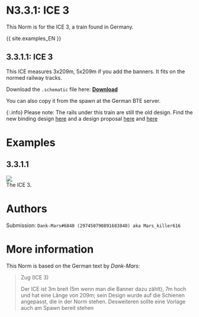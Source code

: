 # N3.3.1: ICE 3

This Norm is for the ICE 3, a train found in Germany.
 
{{ site.examples_EN }}

## 3.3.1.1: ICE 3

This ICE measures 3x209m, 5x209m if you add the banners. It fits on the normed railway tracks.

Download the `.schematic` file here: **[Download](https://cdn.discordapp.com/attachments/702906713317310484/702906729985212506/ICE3.schematic)**

You can also copy it from the spawn at the German BTE server.

{:.info}
Please note: The rails under this train are still the old design. Find the new binding design [here](/BTEN/EN/N2/2/1) and a design proposal [here](/BTEN/EN/N2/2/2) and [here](/BTEN/EN/N2/2/3)


# Examples

## 3.3.1.1

![](https://i.imgur.com/sAmEFGg.png)  
The ICE 3.

# Authors

Submission: `Dank-Mars#6840 (297450790891683840) aka Mars_killer616`

# More information

This Norm is based on the German text by _Dank-Mars:_

> Zug (ICE 3)
>
> Der ICE ist 3m breit (5m wenn man die Banner dazu zählt), 7m hoch und hat eine Länge von 209m; sein Design wurde auf die Schienen angepasst, die in der Norm stehen. Desweiteren sollte eine Vorlage auch am Spawn bereit stehen
